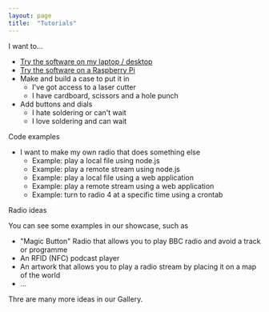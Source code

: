 ```yaml
---
layout: page
title:  "Tutorials"
---
```


I want to...

* [Try the software on my laptop / desktop](simplest-radio-laptop.html)
* [Try the software on a Raspberry Pi](basic-pi-radio.html)
* Make and build a case to put it in
    * I've got access to a laser cutter
    * I have cardboard, scissors and a hole punch
* Add buttons and dials
    * I hate soldering or can't wait
    * I love soldering and can wait 

Code examples

* I want to make my own radio that does something else
    * Example: play a local file using node.js
    * Example: play a remote stream using node.js
    * Example: play a local file using a web application
    * Example: play a remote stream using a web application
    * Example: turn to radio 4 at a specific time using a crontab 

Radio ideas

You can see some examples in our showcase, such as 

 * "Magic Button" Radio that allows you to play BBC radio and avoid a track or programme
 * An RFID (NFC) podcast player
 * An artwork that allows you to play a radio stream by placing it on a map of the world
 * ...

Thre are many more ideas in our Gallery.

